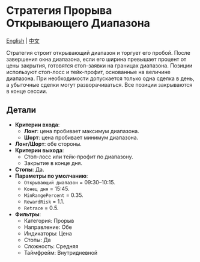# Стратегия Прорыва Открывающего Диапазона
[English](README.md) | [中文](README_cn.md)

Стратегия строит открывающий диапазон и торгует его пробой. После завершения окна диапазона, если его ширина превышает процент от цены закрытия, готовятся стоп-заявки на границах диапазона. Позиции используют стоп-лосс и тейк-профит, основанные на величине диапазона. При необходимости допускается только одна сделка в день, а убыточные сделки могут разворачиваться. Все позиции закрываются в конце сессии.

## Детали

- **Критерии входа**:
  - **Лонг**: цена пробивает максимум диапазона.
  - **Шорт**: цена пробивает минимум диапазона.
- **Лонг/Шорт**: обе стороны.
- **Критерии выхода**:
  - Стоп-лосс или тейк-профит по диапазону.
  - Закрытие в конце дня.
- **Стопы**: Да.
- **Параметры по умолчанию**:
  - `Открывающий диапазон` = 09:30–10:15.
  - `Конец дня` = 15:45.
  - `MinRangePercent` = 0.35.
  - `RewardRisk` = 1.1.
  - `Retrace` = 0.5.
- **Фильтры**:
  - Категория: Прорыв
  - Направление: Обе
  - Индикаторы: Цена
  - Стопы: Да
  - Сложность: Средняя
  - Таймфрейм: Внутридневной
